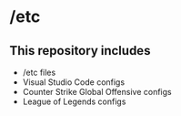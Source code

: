 # /etc

## This repository includes
* /etc files
* Visual Studio Code configs
* Counter Strike Global Offensive configs
* League of Legends configs
